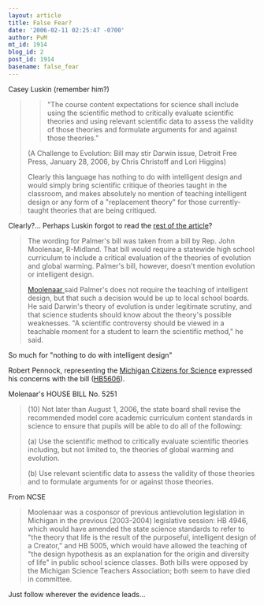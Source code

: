 ```yaml
---
layout: article
title: False Fear?
date: '2006-02-11 02:25:47 -0700'
author: PvM
mt_id: 1914
blog_id: 2
post_id: 1914
basename: false_fear
---
```

Casey Luskin (remember him?) 

> > "The course content expectations for science shall include using the scientific method to critically evaluate scientific theories and using relevant scientific data to assess the validity of those theories and formulate arguments for and against those theories."
> 
> 
> (A Challenge to Evolution: Bill may stir Darwin issue, Detroit Free Press, January 28, 2006, by Chris Christoff and Lori Higgins)
> 
> Clearly this language has nothing to do with intelligent design and would simply bring scientific critique of theories taught in the classroom, and makes absolutely no mention of teaching intelligent design or any form of a "replacement theory" for those currently-taught theories that are being critiqued. 

Clearly?... Perhaps Luskin forgot to read the [rest of the article](http://www.freep.com/apps/pbcs.dll/article?AID=/20060128/NEWS06/601280336)?

> The wording for Palmer's bill was taken from a bill by Rep. John Moolenaar, R-Midland. That bill would require a statewide high school curriculum to include a critical evaluation of the theories of evolution and global warming. Palmer's bill, however, doesn't mention evolution or intelligent design.
> 
> [Moolenaar ](http://www.ncseweb.org/resources/news/2005/MI/410_antievolution_legislation_in_m_10_4_2005.asp) said Palmer's does not require the teaching of intelligent design, but that such a decision would be up to local school boards. He said Darwin's theory of evolution is under legitimate scrutiny, and that science students should know about the theory's possible weaknesses. "A scientific controversy should be viewed in a teachable moment for a student to learn the scientific method," he said.

So much for "nothing to do with intelligent design"

Robert Pennock, representing the [Michigan Citizens for Science](http://house.michigan.gov/SessionDocs/2005-2006/Testimony/Committee6-2-1-2006-5.pdf) expressed his concerns with the bill ([HB5606](http://www.legislature.mi.gov/documents/2005-2006/billintroduced/House/pdf/2006-HIB-5606.pdf)).

Molenaar's HOUSE BILL No. 5251

> (10) Not later than August 1, 2006, the state board shall revise the recommended model core academic curriculum content standards in science to ensure that pupils will be able to do all of the following: 
> 
> (a) Use the scientific method to critically evaluate scientific theories including, but not limited to, the theories of global warming and evolution.
> 
> (b) Use relevant scientific data to assess the validity of those theories and to formulate arguments for or against those theories.

From NCSE 

> Moolenaar was a cosponsor of previous antievolution legislation in Michigan in the previous (2003-2004) legislative session: HB 4946, which would have amended the state science standards to refer to "the theory that life is the result of the purposeful, intelligent design of a Creator," and HB 5005, which would have allowed the teaching of "the design hypothesis as an explanation for the origin and diversity of life" in public school science classes. Both bills were opposed by the Michigan Science Teachers Association; both seem to have died in committee.

Just follow wherever the evidence leads...
